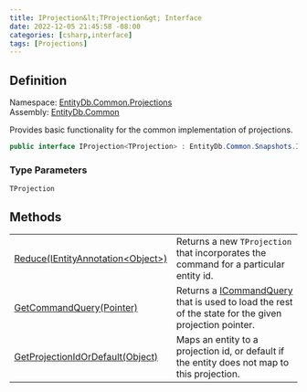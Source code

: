 ```yaml
---
title: IProjection&lt;TProjection&gt; Interface
date: 2022-12-05 21:45:58 -08:00
categories: [csharp,interface]
tags: [Projections]
---
```


## Definition
Namespace: <a href='/posts/csharp.namespace.entitydb.common.projections/'>EntityDb.Common.Projections</a><br />
Assembly: <a href='/posts/csharp.assembly.entitydb.common/'>EntityDb.Common</a><br />

Provides basic functionality for the common implementation of projections.

```cs
public interface IProjection<TProjection> : EntityDb.Common.Snapshots.ISnapshot<TProjection>
```
### Type Parameters
`TProjection`<br />
## Methods
<table><tr><td><!--/posts/csharp.notimplemented.entitydb.common.projections.iprojection-1.reduce/--><a href='#'>Reduce(IEntityAnnotation&lt;Object&gt;)</a></td><td>
Returns a new <code class='language-plaintext highlighter-rouge'>TProjection</code> that incorporates the command for a particular entity id.
</td></tr><tr><td><!--/posts/csharp.notimplemented.entitydb.common.projections.iprojection-1.getcommandquery/--><a href='#'>GetCommandQuery(Pointer)</a></td><td>
Returns a <a href='/posts/csharp.interface.entitydb.abstractions.queries.icommandquery/'>ICommandQuery</a> that is used to load the rest of the state for the given projection pointer.
</td></tr><tr><td><!--/posts/csharp.notimplemented.entitydb.common.projections.iprojection-1.getprojectionidordefault/--><a href='#'>GetProjectionIdOrDefault(Object)</a></td><td>
Maps an entity to a projection id, or default if the entity does not map to this projection.
</td></tr></table>
